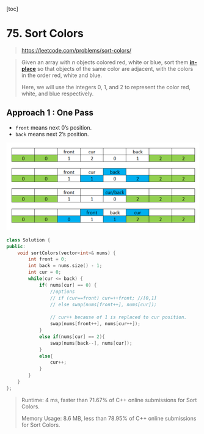[toc]

# 75. Sort Colors

> https://leetcode.com/problems/sort-colors/

> Given an array with *n* objects colored red, white or blue, sort them **[in-place](https://en.wikipedia.org/wiki/In-place_algorithm)** so that objects of the same color are adjacent, with the colors in the order red, white and blue.
>
> Here, we will use the integers 0, 1, and 2 to represent the color red, white, and blue respectively.

## Approach 1 : One Pass

* `front` means next 0’s position.
* `back` means next 2’s position.

![图片名](images/75.png)

```c++
class Solution {
public:
    void sortColors(vector<int>& nums) {
        int front = 0;
        int back = nums.size() - 1;
        int cur = 0;
        while(cur <= back) {
            if( nums[cur] == 0) {
                //options
                // if (cur==front) cur=++front; //[0,1]
                // else swap(nums[front++], nums[cur]);
                
                // cur++ because of 1 is replaced to cur position.
                swap(nums[front++], nums[cur++]);  
            }
            else if(nums[cur] == 2){
                swap(nums[back--], nums[cur]);
            }
            else{
                cur++;
            }
        }
    }
};
```

> Runtime: 4 ms, faster than 71.67% of C++ online submissions for Sort Colors.
>
> Memory Usage: 8.6 MB, less than 78.95% of C++ online submissions for Sort Colors.

